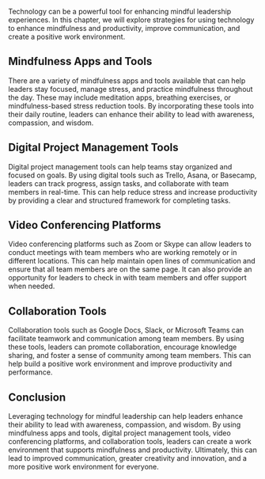 
Technology can be a powerful tool for enhancing mindful leadership experiences. In this chapter, we will explore strategies for using technology to enhance mindfulness and productivity, improve communication, and create a positive work environment.

Mindfulness Apps and Tools
--------------------------

There are a variety of mindfulness apps and tools available that can help leaders stay focused, manage stress, and practice mindfulness throughout the day. These may include meditation apps, breathing exercises, or mindfulness-based stress reduction tools. By incorporating these tools into their daily routine, leaders can enhance their ability to lead with awareness, compassion, and wisdom.

Digital Project Management Tools
--------------------------------

Digital project management tools can help teams stay organized and focused on goals. By using digital tools such as Trello, Asana, or Basecamp, leaders can track progress, assign tasks, and collaborate with team members in real-time. This can help reduce stress and increase productivity by providing a clear and structured framework for completing tasks.

Video Conferencing Platforms
----------------------------

Video conferencing platforms such as Zoom or Skype can allow leaders to conduct meetings with team members who are working remotely or in different locations. This can help maintain open lines of communication and ensure that all team members are on the same page. It can also provide an opportunity for leaders to check in with team members and offer support when needed.

Collaboration Tools
-------------------

Collaboration tools such as Google Docs, Slack, or Microsoft Teams can facilitate teamwork and communication among team members. By using these tools, leaders can promote collaboration, encourage knowledge sharing, and foster a sense of community among team members. This can help build a positive work environment and improve productivity and performance.

Conclusion
----------

Leveraging technology for mindful leadership can help leaders enhance their ability to lead with awareness, compassion, and wisdom. By using mindfulness apps and tools, digital project management tools, video conferencing platforms, and collaboration tools, leaders can create a work environment that supports mindfulness and productivity. Ultimately, this can lead to improved communication, greater creativity and innovation, and a more positive work environment for everyone.
